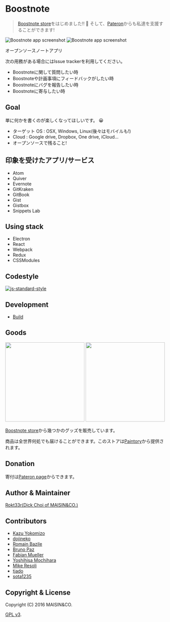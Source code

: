 # Boostnote

> [Boostnote store](#goods)をはじめました!! :tada: そして、[Pateron](https://www.patreon.com/boostnote)からも私達を支援することができます!

![Boostnote app screenshot](https://cloud.githubusercontent.com/assets/5865853/18662404/3aa42396-7f55-11e6-88bf-f4ec6505ee8f.png)
![Boostnote app screenshot](https://cloud.githubusercontent.com/assets/5865853/18662139/f491adac-7f53-11e6-8631-2a447af9f36a.png)

オープンソースノートアプリ

次の用務がある場合にはIssue trackerを利用してください。
- Boostnoteに関して質問したい時
- Boostnoteや計画事項にフィードバックがしたい時
- Boostnoteにバグを報告したい時
- Boostnoteに寄与したい時

## Goal

単に何かを書くのが楽しくなってほしいです。 :grinning:

- ターゲット OS : OSX, Windows, Linux(後々はモバイルも!)
- Cloud : Google drive, Dropbox, One drive, iCloud...
- オープンソースで残ること!

## 印象を受けたアプリ/サービス

- Atom
- Quiver
- Evernote
- GitKraken
- GitBook
- Gist
- Gistbox
- Snippets Lab


## Using stack

- Electron
- React
- Webpack
- Redux
- CSSModules

## Codestyle

[![js-standard-style](https://cdn.rawgit.com/feross/standard/master/badge.svg)](https://github.com/feross/standard)

## Development

- [Build](docs/build.md)

## Goods

<img src="https://b00st.io/images/t3.png" width="250"/>
<img src="https://b00st.io/images/t1.png" width="250"/>

[Boostnote store](https://boostnote.paintory.com/)から幾つかのグッズを販売しています。

商品は全世界何処でも届けることができます。このストアは[Paintory](https://paintory.com/)から提供されます。

## Donation

寄付は[Pateron page](https://www.patreon.com/boostnote)からできます。

## Author & Maintainer

[Rokt33r(Dick Choi of MAISIN&CO.)](https://github.com/rokt33r)

## Contributors

- [Kazu Yokomizo](https://github.com/kazup01)
- [dojineko](https://github.com/dojineko)
- [Romain Bazile](https://github.com/gromain)
- [Bruno Paz](https://github.com/brpaz)
- [Fabian Mueller](https://github.com/dotcs)
- [Yoshihisa Mochihara](https://github.com/yosmoc)
- [Mike Resoli](https://github.com/mikeres0)
- [tjado](https://github.com/tejado)
- [sota1235](https://github.com/sota1235)

## Copyright & License

Copyright (C) 2016 MAISIN&CO.

[GPL v3](./LICENSE).
